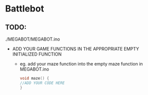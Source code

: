 # Battlebot



## TODO:



./MEGABOT/MEGABOT.ino



- ADD YOUR GAME FUNCTIONS IN THE APPROPRIATE EMPTY INITIALIZED FUNCTION

  - eg. add your maze function into the empty maze function in MEGABOT.ino

    ``` cpp
    void maze() {
    //ADD YOUR CODE HERE
    }
    ```


